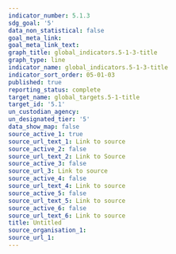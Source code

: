 ```yaml
---
indicator_number: 5.1.3
sdg_goal: '5'
data_non_statistical: false
goal_meta_link: 
goal_meta_link_text: 
graph_title: global_indicators.5-1-3-title
graph_type: line
indicator_name: global_indicators.5-1-3-title
indicator_sort_order: 05-01-03
published: true
reporting_status: complete
target_name: global_targets.5-1-title
target_id: '5.1'
un_custodian_agency: 
un_designated_tier: '5'
data_show_map: false
source_active_1: true
source_url_text_1: Link to source
source_active_2: false
source_url_text_2: Link to Source
source_active_3: false
source_url_3: Link to source
source_active_4: false
source_url_text_4: Link to source
source_active_5: false
source_url_text_5: Link to source
source_active_6: false
source_url_text_6: Link to source
title: Untitled
source_organisation_1:
source_url_1:
---
```

